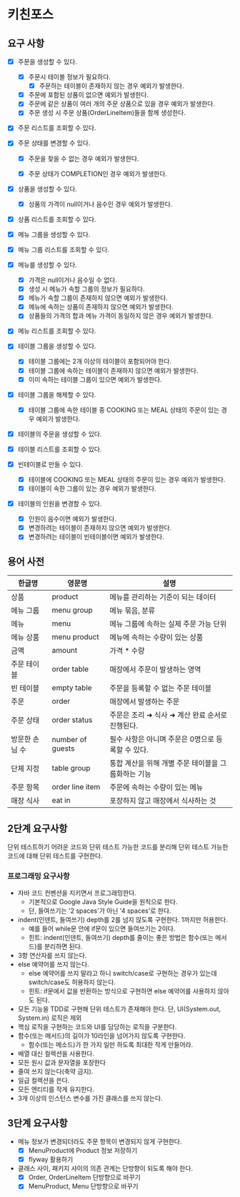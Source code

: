# 키친포스

## 요구 사항

- [x] 주문을 생성할 수 있다.
    - [x] 주문시 테이블 정보가 필요하다.
        - [x] 주문하는 테이블이 존재하지 않는 경우 예외가 발생한다.
    - [x] 주문에 포함된 상품이 없으면 예외가 발생한다.
    - [x] 주문에 같은 상품이 여러 개의 주문 상품으로 있을 경우 예외가 발생한다.
    - [x] 주문 생성 시 주문 상품(OrderLineItem)들을 함께 생성한다.
- [x] 주문 리스트를 조회할 수 있다.
- [x] 주문 상태를 변경할 수 있다.
    - [x] 주문을 찾을 수 없는 경우 예외가 발생한다.
    - [x] 주문 상태가 COMPLETION인 경우 예외가 발생한다.


- [x] 상품을 생성할 수 있다.
    - [x] 상품의 가격이 null이거나 음수인 경우 예외가 발생한다.
- [x] 상품 리스트를 조회할 수 있다.


- [x] 메뉴 그룹을 생성할 수 있다.
- [x] 메뉴 그룹 리스트를 조회할 수 있다.


- [x] 메뉴를 생성할 수 있다.
    - [x] 가격은 null이거나 음수일 수 없다.
    - [x] 생성 시 메뉴가 속할 그룹의 정보가 필요하다.
    - [x] 메뉴가 속할 그룹이 존재하지 않으면 예외가 발생한다.
    - [x] 메뉴에 속하는 상품이 존재하지 않으면 예외가 발생한다.
    - [x] 상품들의 가격의 합과 메뉴 가격이 동일하지 않은 경우 예외가 발생한다.
- [x] 메뉴 리스트를 조회할 수 있다.


- [x] 테이블 그룹을 생성할 수 있다.
    - [x] 테이블 그룹에는 2개 이상의 테이블이 포함되어야 한다.
    - [x] 테이블 그룹에 속하는 테이블이 존재하지 않으면 예외가 발생한다.
    - [x] 이미 속하는 테이블 그룹이 있으면 예외가 발생한다.
- [x] 테이블 그룹을 해제할 수 있다.
    - [x] 테이블 그룹에 속한 테이블 중 COOKING 또는 MEAL 상태의 주문이 있는 경우 예외가 발생한다.


- [x] 테이블의 주문을 생성할 수 있다.
- [x] 테이블 리스트를 조회할 수 있다.
- [x] 빈테이블로 만들 수 있다.
    - [x] 테이블에 COOKING 또는 MEAL 상태의 주문이 있는 경우 예외가 발생한다.
    - [x] 테이블이 속한 그룹이 있는 경우 예외가 발생한다.
- [x] 테이블의 인원을 변경할 수 있다.
    - [x] 인원이 음수이면 예외가 발생한다.
    - [x] 변경하려는 테이블이 존재하지 않으면 예외가 발생한다.
    - [x] 변경하려는 테이블이 빈테이블이면 예외가 발생한다.

## 용어 사전

| 한글명      | 영문명              | 설명                            |
|----------|------------------|-------------------------------|
| 상품       | product          | 메뉴를 관리하는 기준이 되는 데이터           |
| 메뉴 그룹    | menu group       | 메뉴 묶음, 분류                     |
| 메뉴       | menu             | 메뉴 그룹에 속하는 실제 주문 가능 단위        |
| 메뉴 상품    | menu product     | 메뉴에 속하는 수량이 있는 상품             |
| 금액       | amount           | 가격 * 수량                       |
| 주문 테이블   | order table      | 매장에서 주문이 발생하는 영역              |
| 빈 테이블    | empty table      | 주문을 등록할 수 없는 주문 테이블           |
| 주문       | order            | 매장에서 발생하는 주문                  |
| 주문 상태    | order status     | 주문은 조리 ➜ 식사 ➜ 계산 완료 순서로 진행된다. |
| 방문한 손님 수 | number of guests | 필수 사항은 아니며 주문은 0명으로 등록할 수 있다. |
| 단체 지정    | table group      | 통합 계산을 위해 개별 주문 테이블을 그룹화하는 기능 |
| 주문 항목    | order line item  | 주문에 속하는 수량이 있는 메뉴             |
| 매장 식사    | eat in           | 포장하지 않고 매장에서 식사하는 것           |

## 2단계 요구사항
단위 테스트하기 어려운 코드와 단위 테스트 가능한 코드를 분리해 단위 테스트 가능한 코드에 대해 단위 테스트를 구현한다.

### 프로그래밍 요구사항
- 자바 코드 컨벤션을 지키면서 프로그래밍한다.
    - 기본적으로 Google Java Style Guide을 원칙으로 한다.
    - 단, 들여쓰기는 '2 spaces'가 아닌 '4 spaces'로 한다.
- indent(인덴트, 들여쓰기) depth를 2를 넘지 않도록 구현한다. 1까지만 허용한다.
    - 예를 들어 while문 안에 if문이 있으면 들여쓰기는 2이다.
    - 힌트: indent(인덴트, 들여쓰기) depth를 줄이는 좋은 방법은 함수(또는 메서드)를 분리하면 된다.
- 3항 연산자를 쓰지 않는다.
- else 예약어를 쓰지 않는다.
    - else 예약어를 쓰지 말라고 하니 switch/case로 구현하는 경우가 있는데 switch/case도 허용하지 않는다.
    - 힌트: if문에서 값을 반환하는 방식으로 구현하면 else 예약어를 사용하지 않아도 된다.
- 모든 기능을 TDD로 구현해 단위 테스트가 존재해야 한다. 단, UI(System.out, System.in) 로직은 제외
- 핵심 로직을 구현하는 코드와 UI를 담당하는 로직을 구분한다.
- 함수(또는 메서드)의 길이가 10라인을 넘어가지 않도록 구현한다.
    - 함수(또는 메소드)가 한 가지 일만 하도록 최대한 작게 만들어라.
- 배열 대신 컬렉션을 사용한다.
- 모든 원시 값과 문자열을 포장한다
- 줄여 쓰지 않는다(축약 금지).
- 일급 컬렉션을 쓴다.
- 모든 엔티티를 작게 유지한다.
- 3개 이상의 인스턴스 변수를 가진 클래스를 쓰지 않는다.

## 3단계 요구사항
- 메뉴 정보가 변경되더라도 주문 항목이 변경되지 않게 구현한다.
  - [x] MenuProduct에 Product 정보 저장하기
  - [x] flyway 활용하기
- 클래스 사이, 패키지 사이의 의존 관계는 단방향이 되도록 해야 한다.
  - [x] Order, OrderLineItem 단방향으로 바꾸기
  - [x] MenuProduct, Menu 단방향으로 바꾸기
